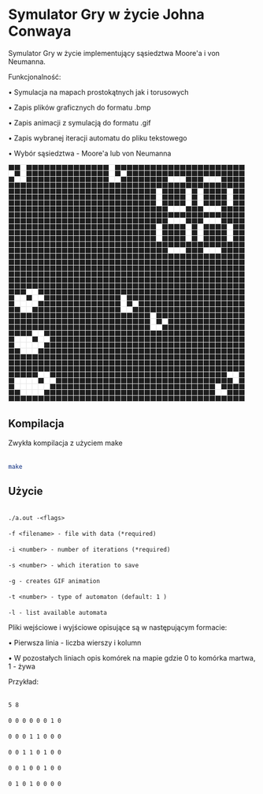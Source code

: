 # Symulator Gry w życie Johna Conwaya

  

Symulator Gry w życie implementujący sąsiedztwa Moore'a i von Neumanna.

Funkcjonalność:

• Symulacja na mapach prostokątnych jak i torusowych

• Zapis plików graficznych do formatu .bmp

• Zapis animacji z symulacją do formatu .gif

• Zapis wybranej iteracji automatu do pliku tekstowego

• Wybór sąsiedztwa - Moore'a lub von Neumanna

![gif](readme/anim.gif)

  

## Kompilacja

  

Zwykła kompilacja z użyciem make

```bash

make

```

  

## Użycie

  

```text

./a.out -<flags>

-f <filename> - file with data (*required)

-i <number> - number of iterations (*required)

-s <number> - which iteration to save

-g - creates GIF animation

-t <number> - type of automaton (default: 1 )

-l - list available automata

```

Pliki wejściowe i wyjściowe opisujące są w następującym formacie:

• Pierwsza linia - liczba wierszy i kolumn

• W pozostałych liniach opis komórek na mapie gdzie 0 to komórka martwa, 1 - żywa

  

Przykład:

  

```text

5 8

0 0 0 0 0 0 1 0

0 0 0 1 1 0 0 0

0 0 1 1 0 1 0 0

0 0 1 0 0 1 0 0

0 1 0 1 0 0 0 0

```
